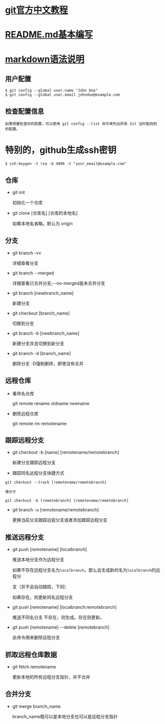 

   # [git官方中文教程](https://git-scm.com/book/zh/v2)
   # [README.md基本编写](https://www.cnblogs.com/shiy/p/6526868.html)
   # [markdown语法说明](https://www.appinn.com/markdown)
   
## 用户配置
    $ git config --global user.name "John Doe"
    $ git config --global user.email johndoe@example.com
    
## 检查配置信息

    如果想要检查你的配置，可以使用 git config --list 命令来列出所有 Git 当时能找到的配置。
# 特别的，github生成ssh密钥
    $ ssh-keygen -t rsa -b 4096 -C "your_email@example.com"
## 仓库
  * git init
  
    初始化一个仓库
  * git clone [仓库名]  [仓库的本地名]
  
    如果本地名省略。默认为 origin
## 分支
  * git branch -vv
  
     详细查看分支
  * git branch --merged

     详细查看已合并分支;--no-merged是未合并分支
  * git branch [newbranch_name]
  
    新建分支
  * git checkout [branch_name]
  
    切换到分支
  * git branch -b [newbranch_name]
  
    新建分支并且切换到新分支
  * git branch -d [branch_name]
  
    删除分支 -D强制删除，即使没有合并
## 远程仓库 
 * 重命名仓库
   
    git remote rename oldname newname
    
  * 删除远程仓库
  
    git remote rm remotename
    

 
## 跟踪远程分支
  * git checkout -b [name]  [remotename/remotebranch] 
  
    新建分支跟踪远程分支
  
  *  跟踪同名远程分支快捷方式
  
    git checkout --track [remotename/remotebranch]
    
    等价于
    
    git checkout -b [remotebranch] [remotename/remotebranch]
    
  * git branch -u [remotename/remotebranch] 
  
    更换当前分支跟踪远程分支或者添加跟踪远程分支
    
## 推送远程分支
  * git push [remotename]  [localbranch] 
  
    推送本地分支作为远程分支
  
    如果不存在远程分支名为`localbranch`，那么会生成新的名为`localbranch`的远程分
    
    支（并不会自动跟踪，下同）
    
    如果存在，则更新同名远程分支
    
  * git push [remotename]  [localbranch:remotebranch] 
    
    推送不同名分支
    不存在，则生成。存在则更新。
  * git push [remotename] --delete [remotebranch]
  
    此命令用来删除远程分支
## 抓取远程仓库数据
  * git fetch remotename 
  
    更新本地的所有远程分支指针，并不合并
## 合并分支
  * git merge branch_name
  
    branch_name既可以是本地分支也可以是远程分支指针

